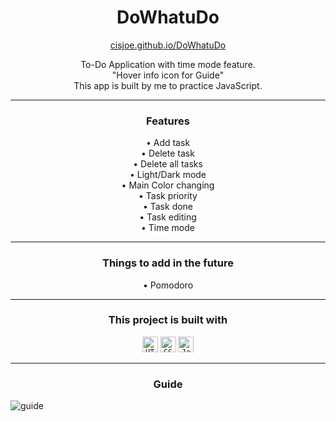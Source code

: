 <h1 align="center">
  DoWhatuDo
</h1>

<p align="center" >
  <a href="https://cisjoe.github.io/DoWhatuDo">cisjoe.github.io/DoWhatuDo</a>
</p>

<p align="center" >
  To-Do Application with time mode feature.
  <br>
  "Hover info icon for Guide"
  <br>
  This app is built by me to practice JavaScript.
</p>

---

<h3 align="center">Features</h3>
<p align="center" >
  • Add task
  <br>
  • Delete task
  <br>
  • Delete all tasks
  <br>
  • Light/Dark mode
  <br>
  • Main Color changing
  <br>
  • Task priority
  <br>
  • Task done
  <br>
  • Task editing
  <br>
  • Time mode
</p>
  
---

<h3 align="center">Things to add in the future</h3>
<p align="center" >
  • Pomodoro
</p>

---
 
<div align="center">
  <h3>This project is built with</h3>
    <code><img title="HTML" height="25" src="https://cdn.jsdelivr.net/gh/devicons/devicon/icons/html5/html5-original.svg" /></code>
    <code><img title="CSS" height="25" src="https://cdn.jsdelivr.net/gh/devicons/devicon/icons/css3/css3-original.svg" /></code>
    <code><img title="JavaScript" height="25" src="https://cdn.jsdelivr.net/gh/devicons/devicon/icons/javascript/javascript-original.svg" /></code>
</div>

---

<h3 align="center">Guide</h3>

![guide](https://github.com/cisjoe/DoWhatuDo/assets/105171436/52331d43-8d2e-40a6-897e-f75368becc07)
